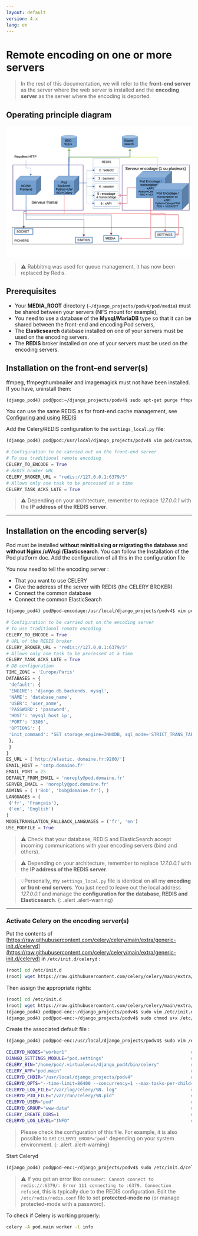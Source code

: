 ```yaml
---
layout: default
version: 4.x
lang: en
---
```


# Remote encoding on one or more servers

>In the rest of this documentation, we will refer to the **front-end server** as the server where the web server is installed and the **encoding server** as the server where the encoding is deported.

## Operating principle diagram

![Schematic diagram](remote-encoding_screens/remote-encoding.png)

> ⚠️ Rabbitmq was used for queue management, it has now been replaced by Redis.

## Prerequisites

- Your **MEDIA_ROOT** directory (``~/django_projects/podv4/pod/media``) must be shared between your servers (NFS mount for example),
- You need to use a database of the **Mysql/MariaDB** type so that it can be shared between the front-end and encoding Pod servers,
- The **Elasticsearch** database installed on one of your servers must be used on the encoding servers.
- The **REDIS** broker installed on one of your servers must be used on the encoding servers.

## Installation on the front-end server(s)

ffmpeg, ffmpegthumbnailer and imagemagick must not have been installed. If you have, uninstall them:

```bash
(django_pod4) pod@pod:~/django_projects/podv4$ sudo apt-get purge ffmpeg ffmpegthumbnailer imagemagick
```

You can use the same REDIS as for front-end cache management, see [Configuring and using REDIS](redis_en)

Add the Celery/REDIS configuration to the `settings_local.py` file:

```bash
(django_pod4) pod@pod:/usr/local/django_projects/podv4$ vim pod/custom/settings_local.py
```

```python
# Configuration to be carried out on the front-end server
# To use traditional remote encoding
CELERY_TO_ENCODE = True
# REDIS broker URL
CELERY_BROKER_URL = "redis://127.0.0.1:6379/5"
# Allows only one task to be processed at a time
CELERY_TASK_ACKS_LATE = True
```

> ⚠️ Depending on your architecture, remember to replace _127.0.0.1_ with the **IP address of the REDIS server**.

---

## Installation on the encoding server(s)

Pod must be installed **without reinitialising or migrating the database** and **without Nginx /uWsgi /Elasticsearch**.
You can follow the Installation of the Pod platform doc.
Add the configuration of all this in the configuration file

You now need to tell the encoding server :

* That you want to use CELERY
* Give the address of the server with REDIS (the CELERY BROKER)
* Connect the common database
* Connect the common ElasticSearch

```bash
(django_pod4) pod@pod-encodage:/usr/local/django_projects/podv4$ vim pod/custom/settings_local.py
```

```python
# Configuration to be carried out on the encoding server
# To use traditional remote encoding
CELERY_TO_ENCODE = True
# URL of the REDIS broker
CELERY_BROKER_URL = "redis://127.0.0.1:6379/5"
# Allows only one task to be processed at a time
CELERY_TASK_ACKS_LATE = True
# DB configuration
TIME_ZONE = 'Europe/Paris'
DATABASES = {
 'default': {
 'ENGINE': 'django.db.backends. mysql',
 'NAME': 'database_name',
 'USER': 'user_anme',
 'PASSWORD': 'password',
 'HOST': 'mysql_host_ip',
 'PORT': '3306',
 'OPTIONS': {
 'init_command': "SET storage_engine=INNODB, sql_mode='STRICT_TRANS_TABLES', innodb_strict_mode=1",
 },
 }
}
ES_URL = ['http://elastic. domaine.fr:9200/']
EMAIL_HOST = 'smtp.domaine.fr'
EMAIL_PORT = 25
DEFAULT_FROM_EMAIL = 'noreply@pod.domaine.fr'
SERVER_EMAIL = 'noreply@pod.domaine.fr'
ADMINS = ( ('Bob', 'bob@domaine.fr'), )
LANGUAGES = (
 ('fr', 'Français'),
 ('en', 'English')
)
MODELTRANSLATION_FALLBACK_LANGUAGES = ('fr', 'en')
USE_PODFILE = True
```

> ⚠️ Check that your database, REDIS and ElasticSearch accept incoming communications with your encoding servers (bind and others).

> ⚠️ Depending on your architecture, remember to replace _127.0.0.1_ with the **IP address of the REDIS server**.

> 💡Personally, my `settings_local.py` file is identical on all my **encoding or front-end servers**. You just need to leave out the local address _127.0.0.1_ and manage the **configuration for the database, REDIS and Elasticsearch**.
{: .alert .alert-warning}
---

### Activate Celery on the encoding server(s)

Put the contents of [https://raw.githubusercontent.com/celery/celery/main/extra/generic-init.d/celeryd](https://raw.githubusercontent.com/celery/celery/main/extra/generic-init.d/celeryd) in `/etc/init.d/celeryd` :

```bash
(root) cd /etc/init.d
(root) wget https://raw.githubusercontent.com/celery/celery/main/extra/generic-init.d/celeryd
```

Then assign the appropriate rights:

```bash
(root) cd /etc/init.d
(root) wget https://raw.githubusercontent.com/celery/celery/main/extra/generic-init.d/celeryd
(django_pod4) pod@pod-enc:~/django_projects/podv4$ sudo vim /etc/init.d/celeryd
(django_pod4) pod@pod-enc:~/django_projects/podv4$ sudo chmod u+x /etc/init.d/celeryd
```

Create the associated default file :

```bash
(django_pod4) pod@pod-enc:/usr/local/django_projects/podv4$ sudo vim /etc/default/celeryd
```

```bash
CELERYD_NODES="worker1"                                               # Name of the worker(s). Add as many workers as there are tasks to execute in parallel.
DJANGO_SETTINGS_MODULE="pod.settings"                                 # settings of your Pod
CELERY_BIN="/home/pod/.virtualenvs/django_pod4/bin/celery"            # source directory of celery
CELERY_APP="pod.main"                                                 # application where celery is located
CELERYD_CHDIR="/usr/local/django_projects/podv4"                      # directory of the Pod project (where manage. py)
CELERYD_OPTS="--time-limit=86400 --concurrency=1 --max-tasks-per-child=1 --prefetch-multiplier=1" # options to apply to the behaviour of the worker(s)
CELERYD_LOG_FILE="/var/log/celery/%N. log"                            # log file
CELERYD_PID_FILE="/var/run/celery/%N.pid"                             # pid file
CELERYD_USER="pod"                                                    # system user using celery
CELERYD_GROUP="www-data"                                              # system group using celery
CELERY_CREATE_DIRS=1                                                  # if celery has folder creation rights
CELERYD_LOG_LEVEL="INFO"                                              # level of information which will be written in the logs
```

> Please check the configuration of this file. For example, it is also possible to set `CELERYD_GROUP=‘pod’` depending on your system environment.
{: .alert .alert-warning}

Start Celeryd

```bash
(django_pod4) pod@pod-enc:~/django_projects/podv4$ sudo /etc/init.d/celeryd start
```

> ⚠️ If you get an error like `consumer: Cannot connect to redis://:6379/: Error 111 connecting to :6379. Connection refused`, this is typically due to the REDIS configuration. Edit the `/etc/redis/redis.conf` file to set **protected-mode no** (or manage protected-mode with a password).

To check if Celery is working properly:

```bash
celery -A pod.main worker -l info
```
